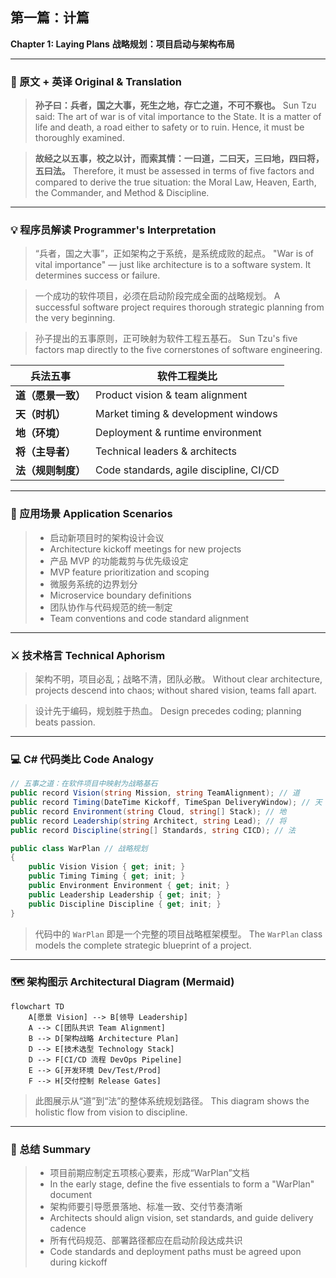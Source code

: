 ## 第一篇：计篇

**Chapter 1: Laying Plans**
**战略规划：项目启动与架构布局**

---

### 🏮 原文 + 英译 Original & Translation

> **孙子曰：兵者，国之大事，死生之地，存亡之道，不可不察也。**
> Sun Tzu said: The art of war is of vital importance to the State. It is a matter of life and death, a road either to safety or to ruin. Hence, it must be thoroughly examined.

> **故经之以五事，校之以计，而索其情：一曰道，二曰天，三曰地，四曰将，五曰法。**
> Therefore, it must be assessed in terms of five factors and compared to derive the true situation: the Moral Law, Heaven, Earth, the Commander, and Method & Discipline.

---

### 💡 程序员解读 Programmer's Interpretation

> “兵者，国之大事”，正如架构之于系统，是系统成败的起点。
> "War is of vital importance" — just like architecture is to a software system. It determines success or failure.

> 一个成功的软件项目，必须在启动阶段完成全面的战略规划。
> A successful software project requires thorough strategic planning from the very beginning.

> 孙子提出的五事原则，正可映射为软件工程五基石。
> Sun Tzu's five factors map directly to the five cornerstones of software engineering.

| 兵法五事        | 软件工程类比                                  |
| ----------- | --------------------------------------- |
| **道（愿景一致）** | Product vision & team alignment         |
| **天（时机）**   | Market timing & development windows     |
| **地（环境）**   | Deployment & runtime environment        |
| **将（主导者）**  | Technical leaders & architects          |
| **法（规则制度）** | Code standards, agile discipline, CI/CD |

---

### 🧪 应用场景 Application Scenarios

> * 启动新项目时的架构设计会议
> * Architecture kickoff meetings for new projects
> * 产品 MVP 的功能裁剪与优先级设定
> * MVP feature prioritization and scoping
> * 微服务系统的边界划分
> * Microservice boundary definitions
> * 团队协作与代码规范的统一制定
> * Team conventions and code standard alignment

---

### ⚔️ 技术格言 Technical Aphorism

> 架构不明，项目必乱；战略不清，团队必散。
> Without clear architecture, projects descend into chaos; without shared vision, teams fall apart.

> 设计先于编码，规划胜于热血。
> Design precedes coding; planning beats passion.

---

### 💻 C# 代码类比 Code Analogy

```csharp
// 五事之道：在软件项目中映射为战略基石
public record Vision(string Mission, string TeamAlignment); // 道
public record Timing(DateTime Kickoff, TimeSpan DeliveryWindow); // 天
public record Environment(string Cloud, string[] Stack); // 地
public record Leadership(string Architect, string Lead); // 将
public record Discipline(string[] Standards, string CICD); // 法

public class WarPlan // 战略规划
{
    public Vision Vision { get; init; }
    public Timing Timing { get; init; }
    public Environment Environment { get; init; }
    public Leadership Leadership { get; init; }
    public Discipline Discipline { get; init; }
}
```

> 代码中的 `WarPlan` 即是一个完整的项目战略框架模型。
> The `WarPlan` class models the complete strategic blueprint of a project.

---

### 🗺️ 架构图示 Architectural Diagram (Mermaid)

```mermaid
flowchart TD
    A[愿景 Vision] --> B[领导 Leadership]
    A --> C[团队共识 Team Alignment]
    B --> D[架构战略 Architecture Plan]
    D --> E[技术选型 Technology Stack]
    D --> F[CI/CD 流程 DevOps Pipeline]
    E --> G[开发环境 Dev/Test/Prod]
    F --> H[交付控制 Release Gates]
```

> 此图展示从“道”到“法”的整体系统规划路径。
> This diagram shows the holistic flow from vision to discipline.

---

### 📌 总结 Summary

> * 项目前期应制定五项核心要素，形成“WarPlan”文档
> * In the early stage, define the five essentials to form a "WarPlan" document
> * 架构师要引导愿景落地、标准一致、交付节奏清晰
> * Architects should align vision, set standards, and guide delivery cadence
> * 所有代码规范、部署路径都应在启动阶段达成共识
> * Code standards and deployment paths must be agreed upon during kickoff
